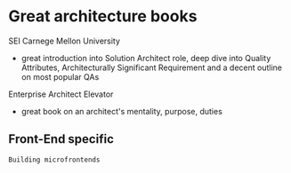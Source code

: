 # Great architecture books

SEI Carnege Mellon University

- great introduction into Solution Architect role, deep dive into Quality Attributes, Architecturally Significant Requirement and a decent outline on most popular QAs

Enterprise Architect Elevator

- great book on an architect's mentality, purpose, duties

## Front-End specific

`Building microfrontends` 
